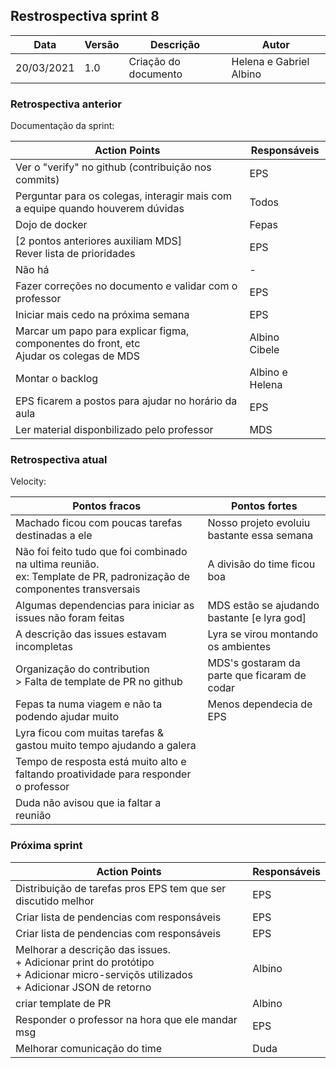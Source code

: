 ## Restrospectiva sprint 8

| Data       | Versão | Descrição                                           | Autor              |
| ---------- | ------ | --------------------------------------------------- | ------------------ |
| 20/03/2021 | 1.0    | Criação do documento                                |    Helena e Gabriel Albino   |

### Retrospectiva anterior

Documentação da sprint:

| **Action Points** | **Responsáveis** |
| ------------- | ------------ |
| Ver o "verify" no github (contribuição nos commits) | EPS |
| Perguntar para os colegas, interagir mais com a equipe quando houverem dúvidas | Todos |
| Dojo de docker | Fepas |
| [2 pontos anteriores auxiliam MDS]<br>Rever lista de prioridades  | EPS |
| Não há | - |
| Fazer correções no documento e validar com o professor | EPS |
| Iniciar mais cedo na próxima semana | EPS |
| Marcar um papo para explicar figma, componentes do front, etc<br>Ajudar os colegas de MDS | Albino<br>Cibele |
| Montar o backlog | Albino e Helena |
| EPS ficarem a postos para ajudar no horário da aula | EPS |
| Ler material disponbilizado pelo professor | MDS |


### Retrospectiva atual

Velocity:

| **Pontos fracos** | **Pontos fortes** |
| ------------- | ------------- |
| Machado ficou com poucas tarefas destinadas a ele | Nosso projeto evoluiu bastante essa semana |
| Não foi feito tudo que foi combinado na ultima reunião.<br>ex: Template de PR, padronização de componentes transversais | A divisão do time ficou boa |
| Algumas dependencias para iniciar as issues não foram feitas | MDS estão se ajudando bastante [e lyra god] |
| A descrição das issues estavam incompletas | Lyra se virou montando os ambientes |
| Organização do contribution<br>> Falta de template de PR no github | MDS's gostaram da parte que ficaram de codar |
| Fepas ta numa viagem e não ta podendo ajudar muito | Menos dependecia de EPS |
| Lyra ficou com muitas tarefas & gastou muito tempo ajudando a galera |  |
| Tempo de resposta está muito alto e faltando proatividade para responder o professor |  |
| Duda não avisou que ia faltar a reunião |  |


### Próxima sprint

| **Action Points** | **Responsáveis** |
| ----------------- | ---------------- |
| Distribuição de tarefas pros EPS tem que ser discutido melhor | EPS |
| Criar lista de pendencias com responsáveis | EPS |
| Criar lista de pendencias com responsáveis | EPS |
| Melhorar a descrição das issues.<br>+ Adicionar print do protótipo<br>+ Adicionar micro-serviçõs utilizados<br>+ Adicionar JSON de retorno  | Albino |
| criar template de PR | Albino |
| Responder o professor na hora que ele mandar msg | EPS |
| Melhorar comunicação do time | Duda |